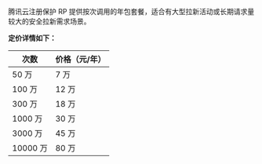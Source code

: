 腾讯云注册保护 RP 提供按次调用的年包套餐，适合有大型拉新活动或长期请求量较大的安全拉新需求场景。

**定价详情如下：**

|次数    |价格（元/年）|
|-|-|
|50 万             |           7 万|
|100 万         |             12 万|
|300 万        |              18 万|
|1000 万    |                 30 万|
|3000 万            |         45 万|
|10000 万          |         80 万|
